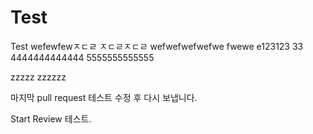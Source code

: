 # Test
Test
wefewfewㅈㄷㄹ
ㅈㄷㄹㅈㄷㄹ
wefwefwefwefwe
fwewe
e123123
33
4444444444444
5555555555555

zzzzz
zzzzzz

마지막 pull request 테스트
수정 후 다시 보냅니다.

Start Review 테스트.
